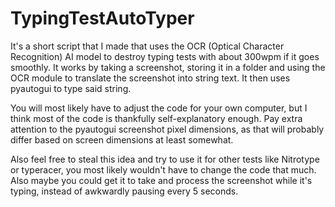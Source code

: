 # TypingTestAutoTyper
It's a short script that I made that uses the OCR (Optical Character Recognition) AI model to destroy typing tests with about 300wpm if it goes smoothly. It works by taking a screenshot, storing it in a folder and using the OCR module to translate the screenshot into string text. It then uses pyautogui to type said string.

You will most likely have to adjust the code for your own computer, but I think most of the code is thankfully self-explanatory enough. Pay extra attention to the pyautogui screenshot pixel dimensions, as that will probably differ based on screen dimensions at least somewhat.

Also feel free to steal this idea and try to use it for other tests like Nitrotype or typeracer, you most likely wouldn't have to change the code that much. Also maybe you could get it to take and process the screenshot while it's typing, instead of awkwardly pausing every 5 seconds. 
